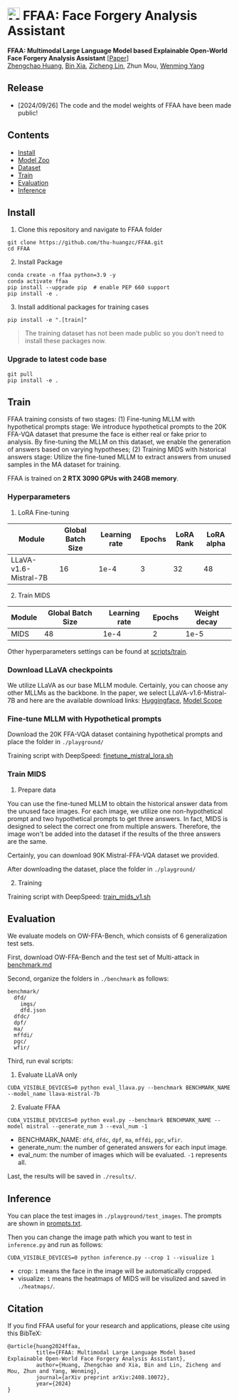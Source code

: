 # <img src="https://cdn-icons-png.flaticon.com/512/1925/1925270.png" alt="My Icon" style="width: 1em; height: 1em;"> FFAA: Face Forgery Analysis Assistant

**FFAA: Multimodal Large Language Model based Explainable Open-World Face Forgery Analysis Assistant** [[Paper](https://arxiv.org/abs/2408.10072)]<br>[<u>Zhengchao Huang</u>](https://github.com/thu-huangzc), [<u>Bin Xia</u>](https://github.com/Zj-BinXia), [<u>Zicheng Lin</u>](https://github.com/chenzhiling9954), Zhun Mou, [<u>Wenming Yang</u>](https://scholar.google.com/citations?hl=zh-CN&user=vsE4nKcAAAAJ)


## Release

* [2024/09/26] The code and the model weights of FFAA have been made public!


## Contents

* [Install](#install)
* [Model Zoo](docs/MODEL_ZOO.md)
* [Dataset](docs/dataset.md)
* [Train](#train)
* [Evaluation](#evaluation)
* [Inference](#inference)

## Install

1. Clone this repository and navigate to FFAA folder
```
git clone https://github.com/thu-huangzc/FFAA.git
cd FFAA
```

2. Install Package
```
conda create -n ffaa python=3.9 -y
conda activate ffaa
pip install --upgrade pip  # enable PEP 660 support
pip install -e .
```

3. Install additional packages for training cases
```
pip install -e ".[train]"
```
> The training dataset has not been made public so you don't need to install these packages now.

### Upgrade to latest code base
```
git pull
pip install -e .
```


## Train

FFAA training consists of two stages: (1) Fine-tuning MLLM with hypothetical prompts stage: We introduce hypothetical prompts to the 20K FFA-VQA dataset that presume the face is either real or fake prior to analysis. By fine-tuning the MLLM on this dataset, we enable the generation of answers based on varying hypotheses; (2) Training MIDS with historical answers stage: Utilize the fine-tuned MLLM to extract answers from unused samples in the MA dataset for training.

FFAA is trained on **2 RTX 3090 GPUs with 24GB memory**.

### Hyperparameters
1. LoRA Fine-tuning

| Module                | Global Batch Size | Learning rate | Epochs | LoRA Rank | LoRA alpha |
| --------------------- | ----------------- | ------------- | ------ | --------- | ---------- |
| LLaVA-v1.6-Mistral-7B | 16                | 1e-4          | 3      | 32        | 48         |

2. Train MIDS

| Module | Global Batch Size | Learning rate | Epochs | Weight decay |
| ------ | ----------------- | ------------- | ------ | ------------ |
| MIDS   | 48                | 1e-4          | 2      | 1e-5         |


Other hyperparameters settings can be found at [<u>scripts/train</u>](scripts/train).

### Download LLaVA checkpoints
We utilize LLaVA as our base MLLM module. Certainly, you can choose any other MLLMs as the backbone. In the paper, we select LLaVA-v1.6-Mistral-7B and here are the available download links: [<u>Huggingface</u>](https://huggingface.co/liuhaotian/llava-v1.6-mistral-7b), [<u>Model Scope</u>](https://www.modelscope.cn/models/ai-modelscope/llava-v1.6-mistral-7b)

### Fine-tune MLLM with Hypothetical prompts
Download the 20K FFA-VQA dataset containing hypothetical prompts and place the folder in `./playground/`

Training script with DeepSpeed: [<u>finetune_mistral_lora.sh</u>](scripts/train/finetune_mistral_lora.sh)

### Train MIDS
1. Prepare data

You can use the fine-tuned MLLM to obtain the historical answer data from the unused face images. For each image, we utilize one non-hypothetical prompt and two hypothetical prompts to get three answers. In fact, MIDS is designed to select the correct one from multiple answers. Therefore, the image won't be added into the dataset if the results of the three answers are the same.

Certainly, you can download 90K Mistral-FFA-VQA dataset we provided.

After downloading the dataset, place the folder in `./playground/`

2. Training

Training script with DeepSpeed: [<u>train_mids_v1.sh</u>](scripts/train/train_mids_v1.sh)

## Evaluation

We evaluate models on OW-FFA-Bench, which consists of 6 generalization test sets. 

First, download OW-FFA-Bench and the test set of Multi-attack in [<u>benchmark.md</u>](docs/benchmark.md)

Second, organize the folders in `./benchmark` as follows:
```
benchmark/
  dfd/
    imgs/
    dfd.json
  dfdc/
  dpf/
  ma/
  mffdi/
  pgc/
  wfir/
```
Third, run eval scripts:
1. Evaluate LLaVA only
```
CUDA_VISIBLE_DEVICES=0 python eval_llava.py --benchmark BENCHMARK_NAME --model_name llava-mistral-7b
```
2. Evaluate FFAA
```
CUDA_VISIBLE_DEVICES=0 python eval.py --benchmark BENCHMARK_NAME --model mistral --generate_num 3 --eval_num -1
```
* BENCHMARK_NAME: `dfd`, `dfdc`, `dpf`, `ma`, `mffdi`, `pgc`, `wfir`.
* generate_num: the number of generated answers for each input image. 
* eval_num: the number of images which will be evaluated. `-1` represents all.

Last, the results will be saved in `./results/`.

## Inference

You can place the test images in `./playground/test_images`. The prompts are shown in [<u>prompts.txt</u>](playground/prompts.txt). 

Then you can change the image path which you want to test in `inference.py` and run as follows:
```
CUDA_VISIBLE_DEVICES=0 python inference.py --crop 1 --visualize 1
```
* crop: `1` means the face in the image will be automatically cropped.
* visualize: `1` means the heatmaps of MIDS will be visulized and saved in `./heatmaps/`.

## Citation

If you find FFAA useful for your research and applications, please cite using this BibTeX:

```
@article{huang2024ffaa,
         title={FFAA: Multimodal Large Language Model based Explainable Open-World Face Forgery Analysis Assistant},
         author={Huang, Zhengchao and Xia, Bin and Lin, Zicheng and Mou, Zhun and Yang, Wenming},
         journal={arXiv preprint arXiv:2408.10072},
         year={2024}
}
```


